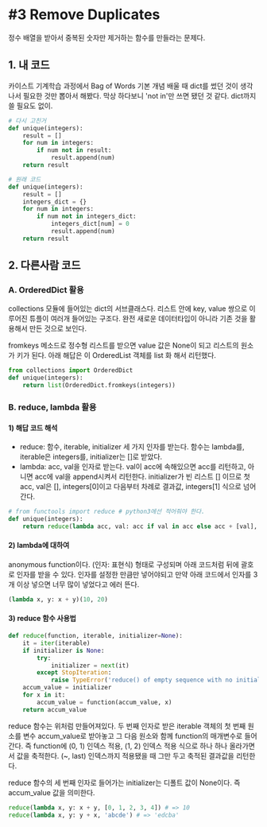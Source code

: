 # #3 Remove Duplicates
정수 배열을 받아서 중복된 숫자만 제거하는 함수를 만들라는 문제다.

## 1. 내 코드
카이스트 기계학습 과정에서 Bag of Words 기본 개념 배울 때 dict를 썼던 것이 생각나서 필요한 것만 뽑아서 해봤다. 막상 하다보니 'not in'만 쓰면 됐던 것 같다. dict까지 쓸 필요도 없이.

```python
# 다시 고친거
def unique(integers):
    result = []
    for num in integers:
        if num not in result:
            result.append(num)
    return result

# 원래 코드
def unique(integers):
    result = []
    integers_dict = {}
    for num in integers:
        if num not in integers_dict:
            integers_dict[num] = 0
            result.append(num)
    return result
```

## 2. 다른사람 코드

### A. OrderedDict 활용
collections 모듈에 들어있는 dict의 서브클래스다. 리스트 안에 key, value 쌍으로 이루어진 튜플이 여러개 들어있는 구조다. 완전 새로운 데이터타입이 아니라 기존 것을 활용해서 만든 것으로 보인다.

fromkeys 메소드로 정수형 리스트를 받으면 value 값은 None이 되고 리스트의 원소가 키가 된다. 아래 해답은 이 OrderedList 객체를 list 화 해서 리턴했다.

```python
from collections import OrderedDict
def unique(integers):
    return list(OrderedDict.fromkeys(integers))
```

### B. reduce, lambda 활용

#### 1) 해답 코드 해석

- reduce: 함수, iterable, initializer 세 가지 인자를 받는다. 함수는 lambda를, iterable은 integers를, initializer는 []로 받았다.
- lambda: acc, val을 인자로 받는다. val이 acc에 속해있으면 acc를 리턴하고, 아니면 acc에 val을 append시켜서 리턴한다. initializer가 빈 리스트 [] 이므로 첫 acc, val은 [], integers[0]이고 다음부터 차례로 결과값, integers[1] 식으로 넘어간다.

```python
# from functools import reduce # python3에선 적어줘야 한다.
def unique(integers):
    return reduce(lambda acc, val: acc if val in acc else acc + [val], integers, [])
```

#### 2) lambda에 대하여
anonymous function이다. (인자: 표현식) 형태로 구성되며 아래 코드처럼 뒤에 괄호로 인자를 받을 수 있다. 인자를 설정한 만큼만 넣어야되고 만약 아래 코드에서 인자를 3개 이상 넣으면 너무 많이 넣었다고 에러 뜬다.

```python
(lambda x, y: x + y)(10, 20)
```

#### 3) reduce 함수 사용법

```python
def reduce(function, iterable, initializer=None):
    it = iter(iterable)
    if initializer is None:
        try:
            initializer = next(it)
        except StopIteration:
            raise TypeError('reduce() of empty sequence with no initial value')
    accum_value = initializer
    for x in it:
        accum_value = function(accum_value, x)
    return accum_value
```
reduce 함수는 위처럼 만들어져있다. 두 번째 인자로 받은 iterable 객체의 첫 번째 원소를 변수 accum_value로 받아놓고 그 다음 원소와 함께 function의 매개변수로 들어간다. 즉 function에 (0, 1) 인덱스 적용, (1, 2) 인덱스 적용 식으로 하나 하나 올라가면서 값을 축적한다. (~, last) 인덱스까지 적용됐을 때 그만 두고 축적된 결과값을 리턴한다.

reduce 함수의 세 번째 인자로 들어가는 initializer는 디폴트 값이 None이다. 즉 accum_value 값을 의미한다.

```python
reduce(lambda x, y: x + y, [0, 1, 2, 3, 4]) # => 10
reduce(lambda x, y: y + x, 'abcde') # => 'edcba'
```

